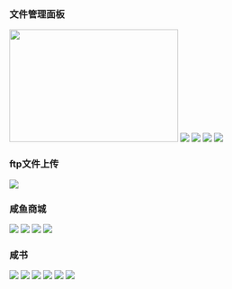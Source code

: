 ### 文件管理面板

<img src="https://github.com/ruoshy/demo/raw/master/rimg/sp.png" style="width:300;height:200;">
<img src="https://github.com/ruoshy/demo/raw/master/rimg/sp2.png" class="wk">
<img src="https://github.com/ruoshy/demo/raw/master/rimg/sp3.png" class="wk">
<img src="https://github.com/ruoshy/demo/raw/master/rimg/sp4.png" class="wk">
<img src="https://github.com/ruoshy/demo/raw/master/rimg/sp5.png" class="wk">



### ftp文件上传

![](https://github.com/ruoshy/demo/blob/master/rimg/ftp.png)  



### 咸鱼商城

<img src="https://github.com/ruoshy/demo/raw/master/rimg/mall1.png" class="wk">
<img src="https://github.com/ruoshy/demo/raw/master/rimg/mall2.png" class="wk">
<img src="https://github.com/ruoshy/demo/raw/master/rimg/mall3.png" class="wk">
<img src="https://github.com/ruoshy/demo/raw/master/rimg/mall4.png" class="wk">



### 咸书

<img src="https://github.com/ruoshy/demo/raw/master/rimg/rn1.png">
<img src="https://github.com/ruoshy/demo/raw/master/rimg/rn2.png">
<img src="https://github.com/ruoshy/demo/raw/master/rimg/rn3.png">
<img src="https://github.com/ruoshy/demo/raw/master/rimg/rn4.png">
<img src="https://github.com/ruoshy/demo/raw/master/rimg/rn5.png">
<img src="https://github.com/ruoshy/demo/raw/master/rimg/rn6.png">
